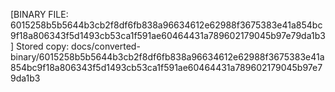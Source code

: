 [BINARY FILE: 6015258b5b5644b3cb2f8df6fb838a96634612e62988f3675383e41a854bc9f18a806343f5d1493cb53ca1f591ae60464431a789602179045b97e79da1b3]
Stored copy: docs/converted-binary/6015258b5b5644b3cb2f8df6fb838a96634612e62988f3675383e41a854bc9f18a806343f5d1493cb53ca1f591ae60464431a789602179045b97e79da1b3
